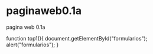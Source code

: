 # paginaweb0.1a
pagina web 0.1a

function top1(){
			document.getElementById("formularios");
			alert("formularios");
		}
